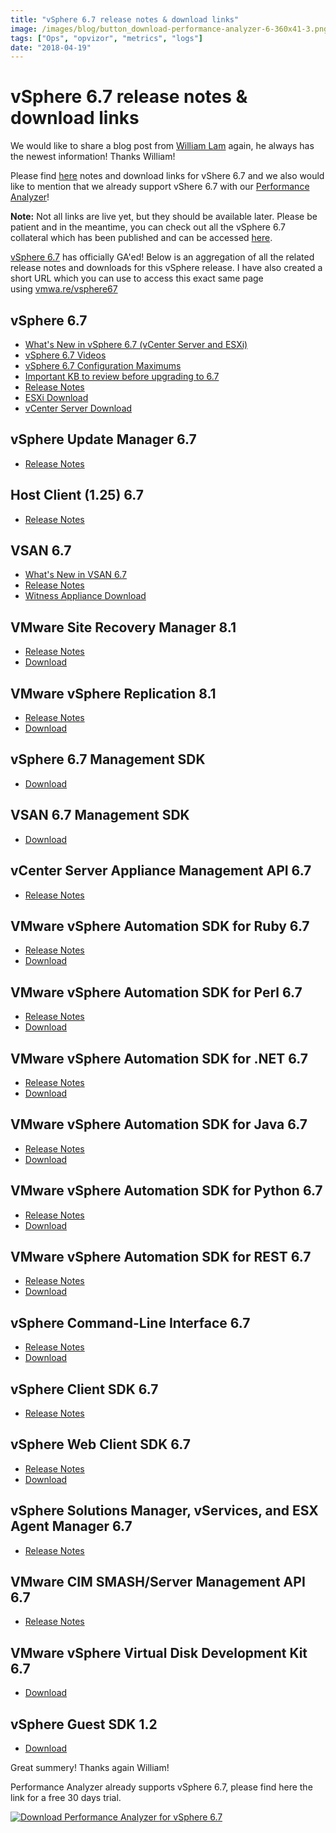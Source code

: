 ```yaml
---
title: "vSphere 6.7 release notes & download links"
image: /images/blog/button_download-performance-analyzer-6-360x41-3.png
tags: ["Ops", "opvizor", "metrics", "logs"]
date: "2018-04-19"
---
```


# vSphere 6.7 release notes & download links

We would like to share a blog post from [William Lam](https://twitter.com/lamw) again, he always has the newest information! Thanks William!

Please find [here](https://www.virtuallyghetto.com/2018/04/all-vsphere-6-7-release-notes-download-links.html) notes and download links for vShere 6.7 and we also would like to mention that we already support vShere 6.7 with our [Performance Analyzer](https://try.opvizor.com/opvizor-perfanalyzer-product-page/)! 

**Note:** Not all links are live yet, but they should be available later. Please be patient and in the meantime, you can check out all the vSphere 6.7 collateral which has been published and can be accessed [here](https://www.vmware.com/go/vsphere67whatsnew).

[vSphere 6.7](https://blogs.vmware.com/vsphere/launch) has officially GA'ed! Below is an aggregation of all the related release notes and downloads for this vSphere release. I have also created a short URL which you can use to access this exact same page using [vmwa.re/vsphere67](http://vmwa.re/vsphere67)

## vSphere 6.7

- [What's New in vSphere 6.7 (vCenter Server and ESXi)](https://www.vmware.com/go/vsphere67whatsnew)
- [vSphere 6.7 Videos](https://www.youtube.com/playlist?list=PLymLY4xJSThro4OL4w3PGSwsKi4zKT3Rs)
- [vSphere 6.7 Configuration Maximums](https://configmax.vmware.com/)
- [Important KB to review before upgrading to 6.7](https://kb.vmware.com/s/article/53704)
- [Release Notes](https://docs.vmware.com/en/VMware-vSphere/6.7/rn/vsphere-esxi-vcenter-server-67-release-notes.html)
- [ESXi Download](https://my.vmware.com/web/vmware/details?productId=614&rPId=22179&downloadGroup=ESXI670)
- [vCenter Server Download](https://my.vmware.com/web/vmware/details?productId=614&rPId=22179&downloadGroup=VC670)

## vSphere Update Manager 6.7

- [Release Notes](https://docs.vmware.com/en/VMware-vSphere/6.7/rn/vsphere-update-manager-67-release-notes.html)

## Host Client (1.25) 6.7

- [Release Notes](https://docs.vmware.com/en/VMware-Host-Client/1.25/rn/vmware-host-client-125-release-notes.html)

## VSAN 6.7

- [What's New in VSAN 6.7](https://blogs.vmware.com/virtualblocks/2018/04/17/whats-new-vmware-vsan-6-7/)
- [Release Notes](https://docs.vmware.com/en/VMware-vSphere/6.7/rn/vmware-vsan-67-release-notes.html)
- [Witness Appliance Download](https://my.vmware.com/web/vmware/details?downloadGroup=WITNESS-OVA-67&productId=614)

## VMware Site Recovery Manager 8.1

- [Release Notes](https://docs.vmware.com/en/Site-Recovery-Manager/8.1/rn/srm-releasenotes-8-1.html)
- [Download](https://my.vmware.com/web/vmware/details?productId=617&rPId=17333&downloadGroup=SRM81)

## VMware vSphere Replication 8.1

- [Release Notes](https://docs.vmware.com/en/vSphere-Replication/8.1/rn/vsphere-replication-81-release-notes.html)
- [Download](https://my.vmware.com/web/vmware/details?productId=614&rPId=22185&downloadGroup=VR81)

## vSphere 6.7 Management SDK

- [Download](https://my.vmware.com/web/vmware/details?downloadGroup=VS-MGMT-SDK67&productId=614)

## VSAN 6.7 Management SDK

- [Download](https://my.vmware.com/web/vmware/details?downloadGroup=VSAN-MGMT-SDK670&productId=614)

## vCenter Server Appliance Management API 6.7

- [Release Notes](https://pubs.vmware.com/Release_Notes/en/developer/vcsa-api/67/vcenter-server-appliance-api-67-release-notes.html)

## VMware vSphere Automation SDK for Ruby 6.7

- [Release Notes](https://pubs.vmware.com/Release_Notes/en/developer/vsphere-automation/67/VMware-vSphere-Automation-SDK-for-Ruby-67-Release-Notes.html)
- [Download](https://my.vmware.com/web/vmware/details?downloadGroup=VS-AUTOMATIONSDK-RUBY67&productId=614)

## VMware vSphere Automation SDK for Perl 6.7

- [Release Notes](https://pubs.vmware.com/Release_Notes/en/developer/vsphere-automation/67/VMware-vSphere-Automation-SDK-for-Perl-67-Release-Notes.html)
- [Download](https://my.vmware.com/web/vmware/details?downloadGroup=VS-AUTOMATIONSDK-PERL67&productId=614)

## VMware vSphere Automation SDK for .NET 6.7

- [Release Notes](https://pubs.vmware.com/Release_Notes/en/developer/vsphere-automation/67/VMware-vSphere-Automation-SDK-for-NET-67-Release-Notes.html)
- [Download](https://my.vmware.com/web/vmware/details?downloadGroup=VS-AUTOMATIONSDK-DOTNET67&productId=614)

## VMware vSphere Automation SDK for Java 6.7

- [Release Notes](https://pubs.vmware.com/Release_Notes/en/developer/vsphere-automation/67/VMware-vSphere-Automation-SDK-for-Java-67-Release-Notes.html)
- [Download](https://my.vmware.com/web/vmware/details?downloadGroup=VS-AUTOMATIONSDK-JAVA67&productId=614)

## VMware vSphere Automation SDK for Python 6.7

- [Release Notes](https://pubs.vmware.com/Release_Notes/en/developer/vsphere-automation/67/vsphere-automation-sdk-67-python-release-notes.html)
- [Download](https://my.vmware.com/web/vmware/details?downloadGroup=VS-AUTOMATIONSDK-PYTHON67&productId=614)

## VMware vSphere Automation SDK for REST 6.7

- [Release Notes](https://pubs.vmware.com/Release_Notes/en/developer/vsphere-automation/67/vsphere-automation-sdk-67-rest-release-notes.html)
- [Download](https://my.vmware.com/web/vmware/details?downloadGroup=VS-AUTOMATIONSDK-REST67&productId=614)

## vSphere Command-Line Interface 6.7

- [Release Notes](https://pubs.vmware.com/Release_Notes/en/vcli/67/vsphere-67-vcli-release-notes.html)
- [Download](https://my.vmware.com/web/vmware/details?downloadGroup=VS-CLI670&productId=614)

## vSphere Client SDK 6.7

- [Release Notes](https://pubs.vmware.com/Release_Notes/en/developer/webclient/67/vsphere-client-sdk-67-release-notes.html)

## vSphere Web Client SDK 6.7

- [Release Notes](https://pubs.vmware.com/Release_Notes/en/developer/webclient/67/vsphere-web-client-sdk-67-release-notes.html)
- [Download](https://my.vmware.com/web/vmware/details?downloadGroup=WEBCLIENTSDK670&productId=614)

## vSphere Solutions Manager, vServices, and ESX Agent Manager 6.7

- [Release Notes](https://pubs.vmware.com/Release_Notes/en/developer/vsphere-mgmt-sdk/67/vsphere-solutions-vservices-esxagent-manager-67-release-notes.html)

## VMware CIM SMASH/Server Management API 6.7

- [Release Notes](https://pubs.vmware.com/Release_Notes/en/developer/cim-smash/67/CIM-SMASH-Server-Management-API-Release-Notes.html)

## VMware vSphere Virtual Disk Development Kit 6.7

- [Download](https://my.vmware.com/web/vmware/details?downloadGroup=VDDK670&productId=614)

## vSphere Guest SDK 1.2

- [Download](https://my.vmware.com/web/vmware/details?downloadGroup=GUESTSDK1020&productId=614)

Great summery! Thanks again William!

Performance Analyzer already supports vSphere 6.7, please find here the link for a free 30 days trial. 

[![Download Performance Analyzer for vSphere 6.7](/images/blog/button_download-performance-analyzer-6-360x41-3.png)](https://try.opvizor.com/opvizor-perfanalyzer-product-page/)
